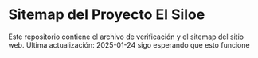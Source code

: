 
# Sitemap del Proyecto El Siloe
Este repositorio contiene el archivo de verificación y el sitemap del sitio web.
Última actualización: 2025-01-24
sigo esperando que esto funcione
